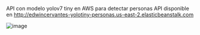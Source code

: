 API con modelo yolov7 tiny en AWS para detectar personas
API disponible en http://edwincervantes-yolotiny-personas.us-east-2.elasticbeanstalk.com

![image](https://github.com/Gearseacf/Yolo-tiny-personas/assets/81329466/0d0fe7d4-4e81-43bd-9c5d-c425063b4726)
